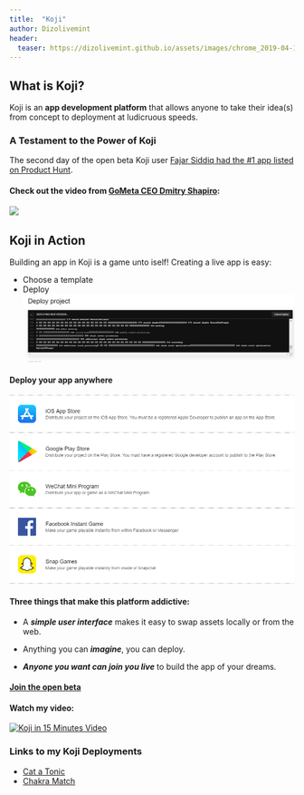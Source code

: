 ```yaml
---
title:  "Koji"
author: Dizolivemint
header:
  teaser: https://dizolivemint.github.io/assets/images/chrome_2019-04-14_22-14-57.png
---
```

## What is Koji?
Koji is an **app development platform** that allows anyone to take their idea(s) from concept to deployment at ludicruous speeds.

### A Testament to the Power of Koji
The second day of the open beta Koji user [Fajar Siddiq had the #1 app listed on Product Hunt][3].

#### Check out the video from [GoMeta CEO Dmitry Shapiro][0]:
[![](http://img.youtube.com/vi/EXQVGW5GAJk/0.jpg)](http://www.youtube.com/watch?v=EXQVGW5GAJk "Koji App Development Platform")

## Koji in Action
Building an app in Koji is a game unto iself!
Creating a live app is easy:
* Choose a template
* Deploy
![Koji Deployment Console](/assets/images/chrome_2019-04-15_20-12-56.png)

#### Deploy your app anywhere
![Cross-platform](/assets/images/chrome_2019-04-15_20-13-32.png)

#### Three things that make this platform addictive:
* A ***simple user interface*** makes it easy to swap assets locally or from the web.

* Anything you can ***imagine***, you can deploy.

* ***Anyone you want can join you live*** to build the app of your dreams.

#### [Join the open beta][2]

#### Watch my video:
[![Koji in 15 Minutes Video](http://img.youtube.com/vi/XsBM9EH-Szc/0.jpg)](http://www.youtube.com/watch?v=XsBM9EH-Szc "Made with Koji in 15 Minutes")

### Links to my Koji Deployments
* [Cat a Tonic](https://catatonic.withkoji.com/)
* [Chakra Match](http://chakramatch.xyz)

[0]:https://variety.com/2016/digital/news/dmitry-shapiro-gometa-1201867059/
[1]:https://gometa.io
[2]:https://gokoji.com
[3]:https://medium.com/madewithkoji/how-a-professional-yo-yoer-built-launched-and-made-it-1-on-product-hunt-in-less-than-24-hours-e5c6fe4c6df3?fbclid=IwAR3Pd8sazOgGBeyMkxWroPbl6ZiTmhPcLrQ-FZ6n0XF3BbOmPztJs-iUm6U
